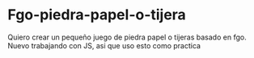 # Fgo-piedra-papel-o-tijera
Quiero crear un pequeño juego de piedra papel o tijeras basado en fgo. Nuevo trabajando con JS, asi que uso esto como practica
